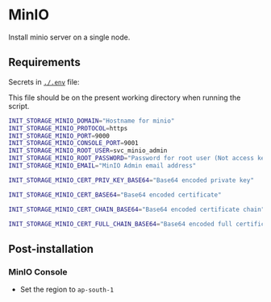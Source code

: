 # MinIO

Install minio server on a single node.

## Requirements

Secrets in [`./.env`](./.env) file:

This file should be on the present working directory when running the script.

```bash
INIT_STORAGE_MINIO_DOMAIN="Hostname for minio"
INIT_STORAGE_MINIO_PROTOCOL=https
INIT_STORAGE_MINIO_PORT=9000
INIT_STORAGE_MINIO_CONSOLE_PORT=9001
INIT_STORAGE_MINIO_ROOT_USER=svc_minio_admin
INIT_STORAGE_MINIO_ROOT_PASSWORD="Password for root user (Not access key/secret credentials)"
INIT_STORAGE_MINIO_EMAIL="MinIO Admin email address"

INIT_STORAGE_MINIO_CERT_PRIV_KEY_BASE64="Base64 encoded private key"

INIT_STORAGE_MINIO_CERT_BASE64="Base64 encoded certificate"

INIT_STORAGE_MINIO_CERT_CHAIN_BASE64="Base64 encoded certificate chain"

INIT_STORAGE_MINIO_CERT_FULL_CHAIN_BASE64="Base64 encoded full certificate chain"
```

## Post-installation

### MinIO Console

* Set the region to `ap-south-1`
